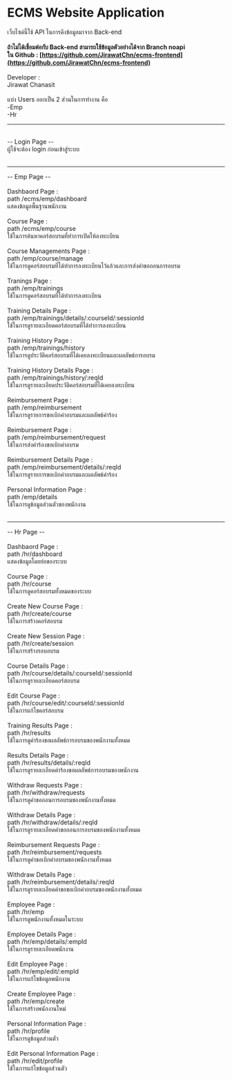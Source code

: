 # ECMS Website Application

เว็บไซด์นี้ใช้ API ในการดึงข้อมูลมาจาก Back-end</br>
</br>
<b>ถ้าไม่ได้เชื่อมต่อกับ Back-end สามารถใช้ข้อมูลตัวอย่างได้จาก Branch noapi</b></br>
<b>ใน Github : [https://github.com/JirawatChn/ecms-frontend](https://github.com/JirawatChn/ecms-frontend)</b></br>
</br>
Developer : </br>
Jirawat Chanasit</br>
</br>
แบ่ง Users ออกเป็น 2 ส่วนในการทำงาน คือ</br>
    -Emp</br>
    -Hr</br>
<hr>
</br>
-- Login Page --</br>
ผู้ใช้จะต้อง login ก่อนเข้าสู่ระบบ</br>
</br>
<hr>
-- Emp Page --</br>
</br>
Dashbaord Page : </br>
path /ecms/emp/dashboard </br>
แสดงข้อมูลพื้นฐานพนักงาน</br>
</br>
Course Page : </br>
path /ecms/emp/course  </br>
ใช้ในการค้นหาคอร์สอบรมที่ทำการเปิดให้ลงทะเบียน</br>
</br>
Course Managements Page : </br>
path /emp/course/manage </br>
ใช้ในการดูคอร์สอบรมที่ได้ทำการลงทะเบียนไว้แล้วและการส่งคำขอถอนการอบรม</br>
</br>
Tranings Page : </br>
path /emp/trainings</br>
ใช้ในการดูคอร์สอบรมที่ได้ทำการลงทะเบียน</br>
</br>
Training Details Page : </br>
path /emp/trainings/details/:courseId/:sessionId</br>
ใช้ในการดูรายละเอียดคอร์สอบรมที่ได้ทำการลงทะเบียน </br>
</br>
Training History Page : </br>
path /emp/trainings/history</br>
ใช้ในการดูประวัติคอร์สอบรมที่ได้เคยลงทะเบียนและผลลัพธ์การอบรม</br>
</br>
Training History Details Page : </br>
path /emp/trainings/history/:reqId</br>
ใช้ในการดูรายละเอียดประวัติคอร์สอบรมที่ได้เคยลงทะเบียน</br>
</br>
Reimbursement Page : </br>
path /emp/reimbursement</br>
ใช้ในการดูรายการขอเบิกค่าอบรมและผลลัพธ์คำร้อง</br>
</br>
Reimbursement Page : </br>
path /emp/reimbursement/request</br>
ใช้ในการส่งคำร้องขอเบิกค่าอบรม</br>
</br>
Reimbursement Details Page : </br>
path /emp/reimbursement/details/:reqId</br>
ใช้ในการดูรายการขอเบิกค่าอบรมและผลลัพธ์คำร้อง</br>
</br>
Personal Information Page : </br>
path /emp/details</br>
ใช้ในการดูข้อมูลส่วนตัวของพนักงาน</br>
</br>
<hr>
-- Hr Page --</br>
</br>
Dashbaord Page : </br>
path /hr/dashboard </br>
แสดงข้อมูลโดยย่อของระบบ</br>
</br>
Course Page : </br>
path /hr/course</br>
ใช้ในการดูคอร์สอบรมทั้งหมดของระบบ</br>
</br>
Create New Course Page : </br>
path /hr/create/course</br>
ใช้ในการสร้างคอร์สอบรม</br>
</br>
Create New Session Page : </br>
path /hr/create/session</br>
ใช้ในการสร้างรอบอบรม</br>
</br>
Course Details Page : </br>
path /hr/course/details/:courseId/:sessionId</br>
ใช้ในการดูรายละเอียดคอร์สอบรม</br>
</br>
Edit Course Page : </br>
path /hr/course/edit/:courseId/:sessionId</br>
ใช้ในการแก้ไขคอร์สอบรม</br>
</br>
Training Results Page : </br>
path /hr/results</br>
ใช้ในการดูคำร้องขอผลลัพธ์การอบรมของพนักงานทั้งหมด</br>
</br>
Results Details Page : </br>
path /hr/results/details/:reqId</br>
ใช้ในการดูรายละเอียดคำร้องขอผลลัพธ์การอบรมของพนักงาน</br>
</br>
Withdraw Requests Page : </br>
path /hr/withdraw/requests</br>
ใช้ในการดูคำขอถอนการอบรมของพนักงานทั้งหมด</br>
</br>
Withdraw Details Page : </br>
path /hr/withdraw/details/:reqId</br>
ใช้ในการดูรายละเอียดคำขอถอนการอบรมของพนักงานทั้งหมด</br>
</br>
Reimbursement Requests Page : </br>
path /hr/reimbursement/requests</br>
ใช้ในการดูคำขอเบิกค่าอบรมของพนักงานทั้งหมด</br>
</br>
Withdraw Details Page : </br>
path /hr/reimbursement/details/:reqId</br>
ใช้ในการดูรายละเอียดคำขอขอเบิกค่าอบรมของพนักงานทั้งหมด</br>
</br>
Employee Page : </br>
path /hr/emp</br>
ใช้ในการดูพนักงานทั้งหมดในระบบ</br>
</br>
Employee Details Page : </br>
path /hr/emp/details/:empId</br>
ใช้ในการดูรายละเอียดพนักงาน</br>
</br>
Edit Employee Page : </br>
path /hr/emp/edit/:empId</br>
ใช้ในการแก้ไขข้อมูลพนักงาน</br>
</br>
Create Employee Page : </br>
path /hr/emp/create</br>
ใช้ในการสร้างพนักงานใหม่</br>
</br>
Personal Information Page : </br>
path /hr/profile</br>
ใช้ในการดูข้อมูลส่วนตัว</br>
</br>
Edit Personal Information Page : </br>
path /hr/edit/profile</br>
ใช้ในการแก้ไขข้อมูลส่วนตัว</br>

